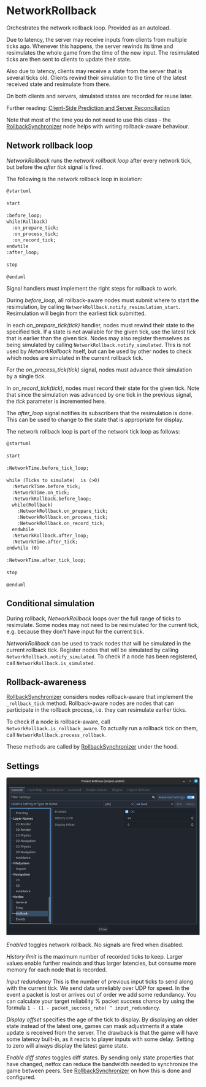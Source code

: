 # NetworkRollback

Orchestrates the network rollback loop. Provided as an autoload.

Due to latency, the server may receive inputs from clients from multiple ticks
ago. Whenever this happens, the server rewinds its time and resimulates the
whole game from the time of the new input. The resimulated ticks are then sent
to clients to update their state.

Also due to latency, clients may receive a state from the server that is
several ticks old. Clients rewind their simulation to the time of the latest
received state and resimulate from there.

On both clients and servers, simulated states are recorded for reuse later.

Further reading: [Client-Side Prediction and Server Reconciliation]

Note that most of the time you do not need to use this class - the
[RollbackSynchronizer] node helps with writing rollback-aware behaviour.

## Network rollback loop

*NetworkRollback* runs the *network rollback loop* after every network tick,
but before the *after tick* signal is fired.

The following is the network rollback loop in isolation:

```puml
@startuml

start

:before_loop;
while(Rollback)
  :on_prepare_tick;
  :on_process_tick;
  :on_record_tick;
endwhile
:after_loop;

stop

@enduml
```

Signal handlers must implement the right steps for rollback to work.

During *before_loop*, all rollback-aware nodes must submit where to start the
resimulation, by calling `NetworkRollback.notify_resimulation_start`.
Resimulation will begin from the earliest tick submitted.

In each *on_prepare_tick(tick)* handler, nodes must rewind their state to the
specified tick. If a state is not available for the given tick, use the latest
tick that is earlier than the given tick. Nodes may also register themselves as
being simulated by calling `NetworkRollback.notify_simulated`. This is not used
by *NetworkRollback* itself, but can be used by other nodes to check which
nodes are simulated in the current rollback tick.

For the *on_process_tick(tick)* signal, nodes must advance their simulation by
a single tick.

In *on_record_tick(tick)*, nodes must record their state for the given tick.
Note that since the simulation was advanced by one tick in the previous signal,
the *tick* parameter is incremented here.

The *after_loop* signal notifies its subscribers that the resimulation is done.
This can be used to change to the state that is appropriate for display.

The network rollback loop is part of the network tick loop as follows:

```puml
@startuml

start

:NetworkTime.before_tick_loop;

while (Ticks to simulate)  is (>0)
  :NetworkTime.before_tick;
  :NetworkTime.on_tick;
  :NetworkRollback.before_loop;
  while(Rollback)
    :NetworkRollback.on_prepare_tick;
    :NetworkRollback.on_process_tick;
    :NetworkRollback.on_record_tick;
  endwhile
  :NetworkRollback.after_loop;
  :NetworkTime.after_tick;
endwhile (0)

:NetworkTime.after_tick_loop;

stop

@enduml
```

## Conditional simulation

During rollback, *NetworkRollback* loops over the full range of ticks to
resimulate. Some nodes may not need to be resimulated for the current tick,
e.g. because they don't have input for the current tick.

*NetworkRollback* can be used to track nodes that will be simulated in the
current rollback tick. Register nodes that will be simulated by calling
`NetworkRollback.notify_simulated`. To check if a node has been registered,
call `NetworkRollback.is_simulated`.

## Rollback-awareness

[RollbackSynchronizer] considers nodes rollback-aware that implement the
`_rollback_tick` method. Rollback-aware nodes are nodes that can participate in
the rollback process, i.e. they can resimulate earlier ticks.

To check if a node is rollback-aware, call `NetworkRollback.is_rollback_aware`.
To actually run a rollback tick on them, call
`NetworkRollback.process_rollback`.

These methods are called by [RollbackSynchronizer] under the hood.

## Settings

![Network rollback settings](../assets/network-rollback-settings.png)

*Enabled* toggles network rollback. No signals are fired when disabled.

*History limit* is the maximum number of recorded ticks to keep. Larger values
enable further rewinds and thus larger latencies, but consume more memory for
each node that is recorded.

*Input redundancy* This is the number of previous input ticks to send along with 
the current tick. We send data unreliably over UDP for speed. In the event a packet is
 lost or arrives out of order we add some redundancy. You can calculate your target
 reliability % packet success chance by using the formula 
 `1 - (1 - packet_success_rate) ^ input_redundancy`.

*Display offset* specifies the age of the tick to display. By displaying an
older state instead of the latest one, games can mask adjustments if a state
update is received from the server. The drawback is that the game will have
some latency built-in, as it reacts to player inputs with some delay. Setting
to zero will always display the latest game state.

*Enable diff states* toggles diff states. By sending only state properties that
have changed, netfox can reduce the bandwidth needed to synchronize the game
between peers. See [RollbackSynchronizer] on how this is done and configured.

[Client-Side Prediction and Server Reconciliation]: https://www.gabrielgambetta.com/client-side-prediction-server-reconciliation.html
[RollbackSynchronizer]: ../nodes/rollback-synchronizer.md
